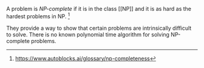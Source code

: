 A problem is *NP-complete* if it is in the class [[NP]] and it is as hard as the hardest problems in NP. [^1]

They provide a way to show that certain problems are intrinsically difficult to solve. There is no known polynomial time algorithm for solving NP-complete problems. 

[^1]: https://www.autoblocks.ai/glossary/np-completeness